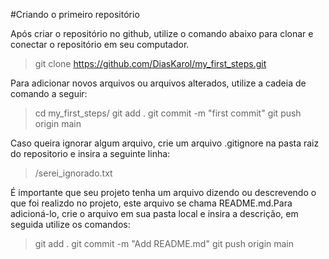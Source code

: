 #Criando o primeiro repositório

Após criar o repositório no github, utilize o comando abaixo para clonar e conectar o repositório em seu computador.
> git clone https://github.com/DiasKarol/my_first_steps.git

Para adicionar novos arquivos ou arquivos alterados, utilize a cadeia de comando a seguir:
> cd my_first_steps/
> git add .
> git commit -m "first commit"
> git push origin main

Caso queira ignorar algum arquivo, crie um arquivo .gitignore na pasta raiz do repositorio e insira a seguinte linha:
> /serei_ignorado.txt

É importante que seu projeto tenha um arquivo dizendo ou descrevendo o que foi realizdo no projeto, este arquivo se chama README.md.Para adicioná-lo, crie o arquivo em sua pasta local e insira a descrição, em seguida utilize os comandos:
> git add .
> git commit -m "Add README.md"
> git push origin main